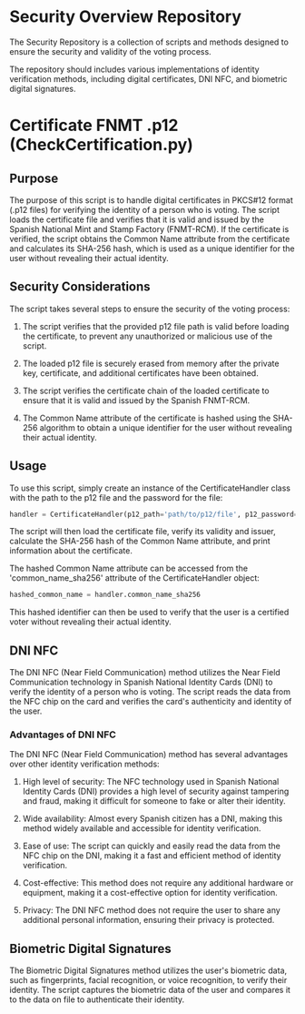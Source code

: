 # Security Overview Repository

The Security Repository is a collection of scripts and methods designed to ensure the security and validity of the voting process. 

The repository should  includes various implementations of identity verification methods, including digital certificates, DNI NFC, and biometric digital signatures.

# Certificate FNMT .p12 (CheckCertification.py)

## Purpose

The purpose of this script is to handle digital certificates in PKCS#12 format (.p12 files) for verifying the identity of a person who is voting. The script loads the certificate file and verifies that it is valid and issued by the Spanish National Mint and Stamp Factory (FNMT-RCM). If the certificate is verified, the script obtains the Common Name attribute from the certificate and calculates its SHA-256 hash, which is used as a unique identifier for the user without revealing their actual identity.

## Security Considerations

The script takes several steps to ensure the security of the voting process:

1. The script verifies that the provided p12 file path is valid before loading the certificate, to prevent any unauthorized or malicious use of the script.

2. The loaded p12 file is securely erased from memory after the private key, certificate, and additional certificates have been obtained.

3. The script verifies the certificate chain of the loaded certificate to ensure that it is valid and issued by the Spanish FNMT-RCM.

4. The Common Name attribute of the certificate is hashed using the SHA-256 algorithm to obtain a unique identifier for the user without revealing their actual identity.

## Usage

To use this script, simply create an instance of the CertificateHandler class with the path to the p12 file and the password for the file:

```python
handler = CertificateHandler(p12_path='path/to/p12/file', p12_password=b'password')
```
The script will then load the certificate file, verify its validity and issuer, calculate the SHA-256 hash of the Common Name attribute, and print information about the certificate.

The hashed Common Name attribute can be accessed from the 'common_name_sha256' attribute of the CertificateHandler object:

```python
hashed_common_name = handler.common_name_sha256
```
This hashed identifier can then be used to verify that the user is a certified voter without revealing their actual identity.


## DNI NFC

The DNI NFC (Near Field Communication) method utilizes the Near Field Communication technology in Spanish National Identity Cards (DNI) to verify the identity of a person who is voting. The script reads the data from the NFC chip on the card and verifies the card's authenticity and identity of the user.

### Advantages of DNI NFC

The DNI NFC (Near Field Communication) method has several advantages over other identity verification methods:

1. High level of security: The NFC technology used in Spanish National Identity Cards (DNI) provides a high level of security against tampering and fraud, making it difficult for someone to fake or alter their identity.

2. Wide availability: Almost every Spanish citizen has a DNI, making this method widely available and accessible for identity verification.

3. Ease of use: The script can quickly and easily read the data from the NFC chip on the DNI, making it a fast and efficient method of identity verification.

4. Cost-effective: This method does not require any additional hardware or equipment, making it a cost-effective option for identity verification.

5. Privacy: The DNI NFC method does not require the user to share any additional personal information, ensuring their privacy is protected.

## Biometric Digital Signatures

The Biometric Digital Signatures method utilizes the user's biometric data, such as fingerprints, facial recognition, or voice recognition, to verify their identity. The script captures the biometric data of the user and compares it to the data on file to authenticate their identity.
